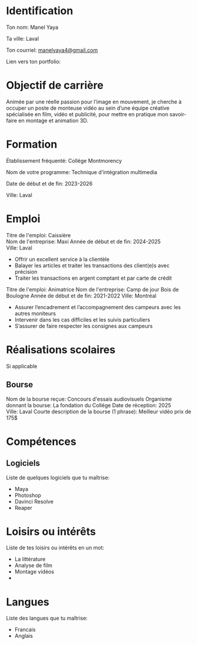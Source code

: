 # Identification
Ton nom:     Manel Yaya

Ta ville:  Laval

Ton courriel: manelyaya4@gmail.com

Lien vers ton portfolio:     
 
# Objectif de carrière
Animée par une réelle passion pour l’image en mouvement, je cherche à occuper un poste de monteuse vidéo au sein d’une équipe créative spécialisée en film, vidéo et publicité, pour mettre en pratique mon savoir-faire en montage et animation 3D.
 
 
# Formation

 
Établissement fréquenté:    Collége Montmorency  

Nom de votre programme:    Technique d'intégration multimedia

Date de début et de fin:     2023-2026

Ville:     Laval
 
# Emploi
 
Titre de l'emploi:   Caissière  
Nom de l'entreprise:     Maxi
Année de début et de fin:    2024-2025  
Ville:    Laval
    
* Offrir un excellent service à la clientèle
* Balayer les articles et traiter les transactions des client(e)s avec précision
* Traiter les transactions en argent comptant et par carte de crédit
 
 
Titre de l'emploi:   Animatrice
Nom de l'entreprise:     Camp de jour Bois de Boulogne
Année de début et de fin:    2021-2022
Ville:    Montréal
 
* Assurer l’encadrement et l’accompagnement des campeurs avec les autres moniteurs
* Intervenir dans les cas difficiles et les suivis particuliers
* S’assurer de faire respecter les consignes aux campeurs
 
 
# Réalisations scolaires
Si applicable
 
## Bourse
Nom de la bourse reçue: Concours d'essais audiovisuels
Organisme donnant la bourse: La fondation du Collége
Date de réception: 2025  
Ville: Laval
Courte description de la bourse (1 phrase): Meilleur vidéo prix de 175$

  
# Compétences
## Logiciels  
Liste de quelques logiciels que tu maîtrise:       
 
* Maya
* Photoshop
* Davinci Resolve
* Reaper
  
  
# Loisirs ou intérêts
Liste de tes loisirs ou intérêts en un mot:     
 
* La littérature
* Analyse de film
* Montage vidéos
* 
 
# Langues
Liste des langues que tu maîtrise:     
 
* Francais
* Anglais
